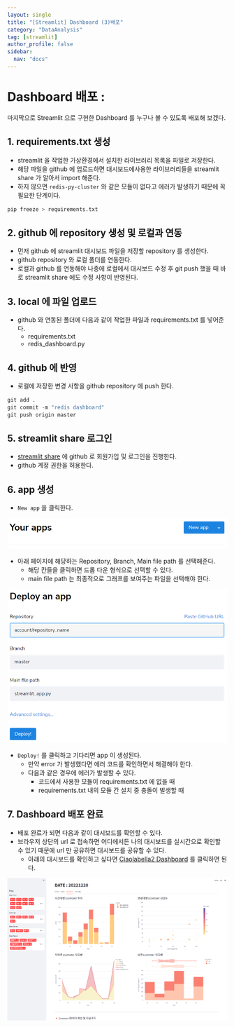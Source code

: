 ```yaml
---
layout: single
title: "[Streamlit] Dashboard (3)배포"
category: "DataAnalysis"
tag: [streamlit]
author_profile: false
sidebar:
  nav: "docs"
---
```



# Dashboard 배포 : 
마지막으로 Streamlit 으로 구현한 Dashboard 를 누구나 볼 수 있도록 배포해 보겠다.

## 1. requirements.txt 생성

- streamlit 을 작업한 가상환경에서 설치한 라이브러리 목록을 파일로 저장한다.
- 해당 파일을 github 에 업로드하면 대시보드에사용한 라이브러리들을 streamlit share 가 알아서 import 해준다.
- 하지 않으면 `redis-py-cluster` 와 같은 모듈이 없다고 에러가 발생하기 때문에 꼭 필요한 단계이다.

```python
pip freeze > requirements.txt
```

## 2. github 에 repository 생성 및 로컬과 연동

- 먼저 github 에 streamlit 대시보드 파일을 저장할 repository 를 생성한다.
- github repository 와 로컬 폴더를 연동한다.
- 로컬과 github 를 연동해야 나중에 로컬에서 대시보드 수정 후 git push 했을 때 바로 streamlit share 에도 수정 사항이 반영된다.

## 3. local 에 파일 업로드

- github 와 연동된 폴더에 다음과 같이 작업한 파일과 requirements.txt 를 넣어준다.
    - requirements.txt
    - redis_dashboard.py

## 4. github 에 반영

- 로컬에 저장한 변경 사항을 github repository 에 push 한다.

```python
git add .
git commit -m "redis dashboard"
git push origin master
```

## 5. streamlit share 로그인

- [streamlit share](https://share.streamlit.io/) 에 github 로 회원가입 및 로그인을 진행한다.
- github 계정 권한을 허용한다.

## 6. app 생성

- `New app` 을 클릭한다.

![Untitled](https://raw.githubusercontent.com/hanalog/hanalog.github.io/gh-pages/images/2023-01-20-ciao2-15/Untitled.png)

- 아래 페이지에 해당하는 Repository, Branch, Main file path 를 선택해준다.
    - 해당 칸들을 클릭하면 드롭 다운 형식으로 선택할 수 있다.
    - main file path 는 최종적으로 그래프를 보여주는 파일을 선택해야 한다.

![Untitled](https://raw.githubusercontent.com/hanalog/hanalog.github.io/gh-pages/images/2023-01-20-ciao2-15/Untitled1.png)

- `Deploy!` 를 클릭하고 기다리면 app 이 생성된다.
    - 만약 error 가 발생했다면 에러 코드를 확인하면서 해결해야 한다.
    - 다음과 같은 경우에 에러가 발생할 수 있다.
        - 코드에서 사용한 모듈이 requirements.txt 에 없을 때
        - requirements.txt 내의 모듈 간 설치 중 충돌이 발생할 때

## 7. Dashboard 배포 완료

- 배포 완료가 되면 다음과 같이 대시보드를 확인할 수 있다.
- 브라우저 상단의 url 로 접속하면 어디에서든 나의 대시보드를 실시간으로 확인할 수 있기 때문에 url 만 공유하면 대시보드를 공유할 수 있다.
    - 아래의 대시보드를 확인하고 싶다면 [Ciaolabella2 Dashboard](https://hanna-joo-dashboard-ciaolabella2redis-dashboard-xduqlj.streamlit.app/) 를 클릭하면 된다.

![Untitled](https://raw.githubusercontent.com/hanalog/hanalog.github.io/gh-pages/images/2023-01-20-ciao2-15/Untitled2.png)